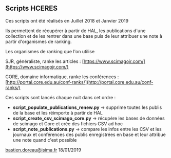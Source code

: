 ## Scripts HCERES

Ces scripts ont été réalisés en Juillet 2018 et Janvier 2019

Ils permettent de récupérer à partir de HAL, les publications d'une collection et de les rentrer dans une base puis de leur attribuer une note à partir d'organismes de ranking.

Les organismes de ranking que l'on utilise

SJR, généraliste, ranke les articles : [https://www.scimagojr.com/](https://www.scimagojr.com/)

CORE, domaine informatique, ranke les conférences : [http://portal.core.edu.au/conf-ranks/](http://portal.core.edu.au/conf-ranks/)

Ces scripts sont lancés chaque nuit dans cet ordre :

* __script_populate_publications_renew.py__ -> supprime toutes les publis de la base et les réimporte à partir de HAL
* __script_create_csv_scimago_core.py__ -> récupère les bases de données de scimago et Core et crée des fichiers CSV ad hoc
* __script_note_publications.py__ -> compare les infos entre les CSV et les journaux et conférences des publis enregistrées en base et leur attribue une note quand c'est possible

bastien.doreau@isima.fr  18/01/2019
